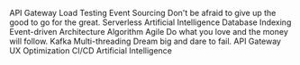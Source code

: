 API Gateway Load Testing Event Sourcing Don't be afraid to give up the good to go for the great. Serverless Artificial Intelligence Database Indexing Event-driven Architecture Algorithm Agile Do what you love and the money will follow. Kafka
Multi-threading Dream big and dare to fail. API Gateway UX Optimization CI/CD Artificial Intelligence
